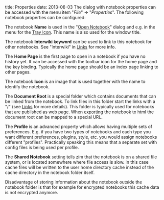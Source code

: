 title: Properties
date: 2013-08-03
The dialog with notebook properties can be accessed with the menu item "*File*" -> "*Properties*". The following notebook properties can be configured:

The notebook **Name** is used in the "[Open Notebook](./Notebooks.markdown)" dialog and e.g. in the menu for the [Tray Icon](../Plugins/Tray_Icon.markdown). This name is also used for the window title.

The notebook **Interwiki keyword** can be used to link to this notebook for other notebooks. See "Interwiki" in [Links](./Links.markdown) for more info.

The **Home Page** is the first page to open in a notebook if you have no history yet. It can be accessed with the toolbar icon for the home page and the <Alt><Home> key binding. Typically the home page should be an index page linking to other pages.

The notebook **Icon** is an image that is used together with the name to identify the notebook.

The **Document Root** is a special folder which contains documents that can be linked from the notebook. To link files in this folder start the links with a "/" (see [Links](./Links.markdown) for more details). This folder is typically used for notebooks that are published as web page. When [exporting](./Export.markdown) the notebook to html the document root can be mapped to a special URL.

The **Profile** is an advanced property which allows having multiple sets of preferences. E.g. if you have two types of notebooks and each type you want different preferences, plugins, style, etc. you would assign notebooks different "profiles". Practically speaking this means that a separate set with config files is being used per profile.

The **Shared Notebook** setting tells zim that the notebook is on a shared file system, or is located somewhere where file access is slow. In this case cache files will be written to the user home directory cache instead of the cache directory in the notebook folder itself. 

Disadvantage of storing information about the notebook outside the notebook folder is that for example for encrypted notebooks this cache data is not encrypted anymore.

